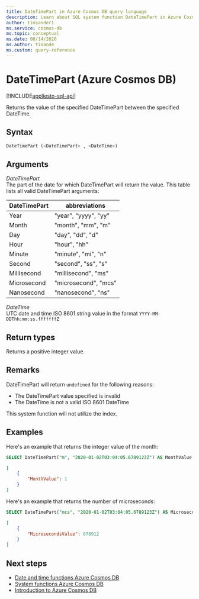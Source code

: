 ```yaml
---
title: DateTimePart in Azure Cosmos DB query language
description: Learn about SQL system function DateTimePart in Azure Cosmos DB.
author: timsander1
ms.service: cosmos-db
ms.topic: conceptual
ms.date: 08/14/2020
ms.author: tisande
ms.custom: query-reference
---
```

# DateTimePart (Azure Cosmos DB)
[!INCLUDE[appliesto-sql-api](includes/appliesto-sql-api.md)]

Returns the value of the specified DateTimePart between the specified DateTime.
  
## Syntax
  
```sql
DateTimePart (<DateTimePart> , <DateTime>)
```

## Arguments
  
*DateTimePart*  
   The part of the date for which DateTimePart will return the value. This table lists all valid DateTimePart arguments:

| DateTimePart | abbreviations        |
| ------------ | -------------------- |
| Year         | "year", "yyyy", "yy" |
| Month        | "month", "mm", "m"   |
| Day          | "day", "dd", "d"     |
| Hour         | "hour", "hh"         |
| Minute       | "minute", "mi", "n"  |
| Second       | "second", "ss", "s"  |
| Millisecond  | "millisecond", "ms"  |
| Microsecond  | "microsecond", "mcs" |
| Nanosecond   | "nanosecond", "ns"   |

*DateTime*  
   UTC date and time ISO 8601 string value in the format `YYYY-MM-DDThh:mm:ss.fffffffZ`

## Return types

Returns a positive integer value.

## Remarks

DateTimePart will return `undefined` for the following reasons:

- The DateTimePart value specified is invalid
- The DateTime is not a valid ISO 8601 DateTime

This system function will not utilize the index.

## Examples

Here's an example that returns the integer value of the month:

```sql
SELECT DateTimePart("m", "2020-01-02T03:04:05.6789123Z") AS MonthValue
```

```json
[
    {
        "MonthValue": 1
    }
]
```

Here's an example that returns the number of microseconds:

```sql
SELECT DateTimePart("mcs", "2020-01-02T03:04:05.6789123Z") AS MicrosecondsValue
```

```json
[
    {
        "MicrosecondsValue": 678912
    }
]
```

## Next steps

- [Date and time functions Azure Cosmos DB](sql-query-date-time-functions.md)
- [System functions Azure Cosmos DB](sql-query-system-functions.md)
- [Introduction to Azure Cosmos DB](introduction.md)
